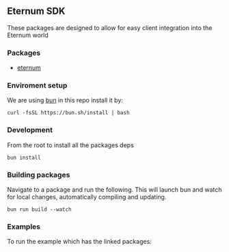 ## Eternum SDK

These packages are designed to allow for easy client integration into the Eternum world

### Packages

- [eternum](./packages/eternum)

### Enviroment setup

We are using [bun](https://bun.sh/) in this repo install it by:

```console
curl -fsSL https://bun.sh/install | bash
```

### Development

From the root to install all the packages deps

```
bun install
```

### Building packages

Navigate to a package and run the following. This will launch bun and watch for local changes, automatically compiling
and updating.

```
bun run build --watch
```

### Examples

To run the example which has the linked packages:
